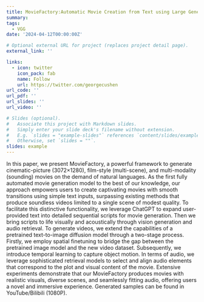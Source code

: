 ```yaml
---
title: MovieFactory:Automatic Movie Creation from Text using Large Generative Models for Language and Images
summary:
tags:
  - VGG
date: '2024-04-12T00:00:00Z'

# Optional external URL for project (replaces project detail page).
external_link: ''

links:
  - icon: twitter
    icon_pack: fab
    name: Follow
    url: https://twitter.com/georgecushen
url_code: ''
url_pdf: ''
url_slides: ''
url_video: ''

# Slides (optional).
#   Associate this project with Markdown slides.
#   Simply enter your slide deck's filename without extension.
#   E.g. `slides = "example-slides"` references `content/slides/example-slides.md`.
#   Otherwise, set `slides = ""`.
slides: example
---
```


In this paper, we present MovieFactory, a powerful framework to generate cinematic-picture (3072×1280), film-style (multi-scene), and multi-modality (sounding) movies on the demand of natural languages. As the first fully automated movie generation model to the best of our knowledge, our approach empowers users to create captivating movies with smooth transitions using simple text inputs, surpassing existing methods that produce soundless videos limited to a single scene of modest quality. To facilitate this distinctive functionality, we leverage ChatGPT to expand user-provided text into detailed sequential scripts for movie generation. Then
we bring scripts to life visually and acoustically through vision generation and audio retrieval. To generate videos, we extend the capabilities of a pretrained text-to-image diffusion model through a two-stage process. Firstly, we employ spatial finetuning to bridge the gap between the pretrained image model and the new video dataset. Subsequently, we introduce temporal learning to capture object motion. In terms of audio, we leverage sophisticated retrieval models to select and align audio elements that correspond to the plot and visual content of the movie. Extensive experiments demonstrate that our MovieFactory produces movies with realistic visuals, diverse scenes, and seamlessly fitting audio, offering users a novel and immersive experience. Generated samples can be found in YouTube/Bilibili (1080P).
